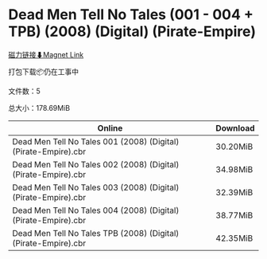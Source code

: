 # Dead Men Tell No Tales (001 - 004 + TPB) (2008) (Digital) (Pirate-Empire)

[磁力链接⬇Magnet Link](magnet:?xt=urn:btih:88dc63c632ba0418060d9dc1e715a431da087516&dn=Dead%20Men%20Tell%20No%20Tales%20%28001%20-%20004%20%2B%20TPB%29%20%282008%29%20%28Digital%29%20%28Pirate-Empire%29)

打包下载📦仍在工事中

文件数：5

总大小：178.69MiB

Online | Download
--- | ---
Dead Men Tell No Tales 001 (2008) (Digital) (Pirate-Empire).cbr | 30.20MiB
Dead Men Tell No Tales 002 (2008) (Digital) (Pirate-Empire).cbr | 34.98MiB
Dead Men Tell No Tales 003 (2008) (Digital) (Pirate-Empire).cbr | 32.39MiB
Dead Men Tell No Tales 004 (2008) (Digital) (Pirate-Empire).cbr | 38.77MiB
Dead Men Tell No Tales TPB (2008) (Digital) (Pirate-Empire).cbr | 42.35MiB